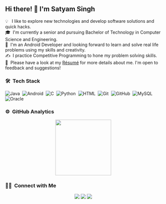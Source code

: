 ## Hi there! 👋 I'm Satyam Singh

💡 &nbsp;&nbsp;I like to explore new technologies and develop software solutions and quick hacks.\
🎓 &nbsp;I'm currently a senior and pursuing Bachelor of Technology in Computer Science and Engineering.\
🌱 &nbsp;I'm an Android Developer and looking forward to learn and solve real life problems using my skills and creativity.\
✍️ &nbsp;I practice Competitive Programming to hone my problem solving skills.\
📄 &nbsp;Please have a look at my [Résumé](https://drive.google.com/file/d/1lvYGqn43sR_Ar8YFaeAp4YkbWLvGea7h/view?usp=sharing) for more details about me. I'm open to feedback and suggestions!

### 🛠 &nbsp;Tech Stack
![Java](https://img.shields.io/badge/-Java-05122A?style=flat&logo=Java&logoColor=FFA518)&nbsp;
![Android](https://img.shields.io/badge/-Android-05122A?style=flat&logo=Android)&nbsp;
![C](https://img.shields.io/badge/-C-05122A?style=flat&logo=C&logoColor=A8B9CC)&nbsp;
![Python](https://img.shields.io/badge/-Python-05122A?style=flat&logo=python)&nbsp;
![HTML](https://img.shields.io/badge/-HTML-05122A?style=flat&logo=HTML5)&nbsp;
![Git](https://img.shields.io/badge/-Git-05122A?style=flat&logo=git)&nbsp;
![GitHub](https://img.shields.io/badge/-GitHub-05122A?style=flat&logo=github)&nbsp;
![MySQL](https://img.shields.io/badge/-MySQL-05122A?style=flat&logo=Mysql)&nbsp;
![Oracle](https://img.shields.io/badge/-Oracle-05122A?style=flat&logo=Oracle)&nbsp;

### ⚙️ &nbsp;GitHub Analytics

<p align="center">
<a href="https://github.com/SatyamSingh25">
  <img height="180em" src="https://github-readme-stats-eight-theta.vercel.app/api?username=SatyamSingh25&show_icons=true&theme=algolia&include_all_commits=true&count_private=true"/>
  
</a>
</p>

### 🤝🏻 &nbsp;Connect with Me

<p align="center">
<a href="https://www.linkedin.com/in/satyam-singh25/"><img src="https://img.shields.io/badge/-Satyam%20Singh-0077B5?style=flat&logo=Linkedin&logoColor=white"/></a>
<a href="mailto:satyamsinghkv2@gmail.com"><img src="https://img.shields.io/badge/-satyamsinghkv2@gmail.com-D14836?style=flat&logo=Gmail&logoColor=white"/></a>
<a href="https://leetcode.com/Satyam25/_"><img src="https://img.shields.io/badge/-Satyam25-E4405F?style=flat&logo=Leetcode&logoColor=white"/></a>
</p>
<!--
**SatyamSingh25/SatyamSingh25** is a ✨ _special_ ✨ repository because its `README.md` (this file) appears on your GitHub profile.

Here are some ideas to get you started:

- 🔭 I’m currently working on ...
- 🌱 I’m currently learning ...
- 👯 I’m looking to collaborate on ...
- 🤔 I’m looking for help with ...
- 💬 Ask me about ...
- 📫 How to reach me: ...
- 😄 Pronouns: ...
- ⚡ Fun fact: ...
-->
